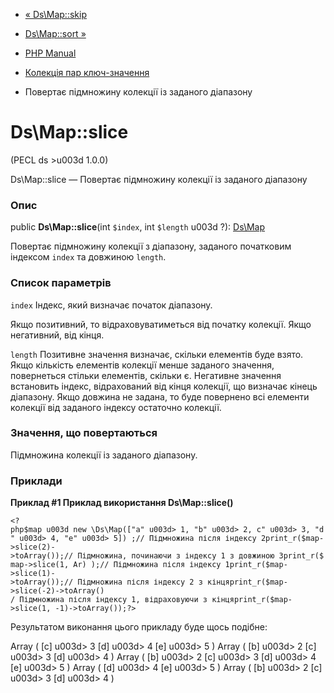 - [« Ds\Map::skip](ds-map.skip.md)
- [Ds\Map::sort »](ds-map.sort.md)

- [PHP Manual](index.md)
- [Колекція пар ключ-значення](class.ds-map.md)
- Повертає підмножину колекції із заданого діапазону

# Ds\Map::slice

(PECL ds \>u003d 1.0.0)

Ds\Map::slice — Повертає підмножину колекції із заданого діапазону

### Опис

public **Ds\Map::slice**(int `$index`, int `$length` u003d ?):
[Ds\Map](class.ds-map.md)

Повертає підмножину колекції з діапазону, заданого початковим
індексом `index` та довжиною `length`.

### Список параметрів

`index`
Індекс, який визначає початок діапазону.

Якщо позитивний, то відраховуватиметься від початку колекції. Якщо
негативний, від кінця.

`length`
Позитивне значення визначає, скільки елементів буде взято. Якщо
кількість елементів колекції менше заданого значення, повернеться
стільки елементів, скільки є. Негативне значення встановить
індекс, відрахований від кінця колекції, що визначає кінець діапазону.
Якщо довжина не задана, то буде повернено всі елементи колекції від
заданого індексу остаточно колекції.

### Значення, що повертаються

Підмножина колекції із заданого діапазону.

### Приклади

**Приклад #1 Приклад використання **Ds\Map::slice()****

` <?php$map u003d new \Ds\Map(["a" u003d> 1, "b" u003d> 2, c" u003d> 3, "d" u003d> 4, "e" u003d> 5]) ;// Підмножина після індексу 2print_r($map->slice(2)->toArray());// Підмножина, починаючи з індексу 1 з довжиною 3print_r($map->slice(1, Ar) );// Підмножина після індексу 1print_r($map->slice(1)->toArray());// Підмножина після індексу 2 з кінцяprint_r($map->slice(-2)->toArray() / Підмножина після індексу 1, відраховуючи з кінцяprint_r($map->slice(1, -1)->toArray());?> `

Результатом виконання цього прикладу буде щось подібне:

Array
(
[c] u003d> 3
[d] u003d> 4
[e] u003d> 5
)
Array
(
[b] u003d> 2
[c] u003d> 3
[d] u003d> 4
)
Array
(
[b] u003d> 2
[c] u003d> 3
[d] u003d> 4
[e] u003d> 5
)
Array
(
[d] u003d> 4
[e] u003d> 5
)
Array
(
[b] u003d> 2
[c] u003d> 3
[d] u003d> 4
)
